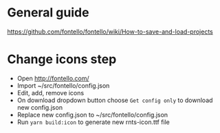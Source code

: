 # General guide
https://github.com/fontello/fontello/wiki/How-to-save-and-load-projects

# Change icons step
- Open http://fontello.com/
- Import ~/src/fontello/config.json
- Edit, add, remove icons
- On download dropdown button choose `Get config only` to download new config.json
- Replace new config.json to ~/src/fontello/config.json
- Run `yarn build:icon` to generate new rnts-icon.ttf file
